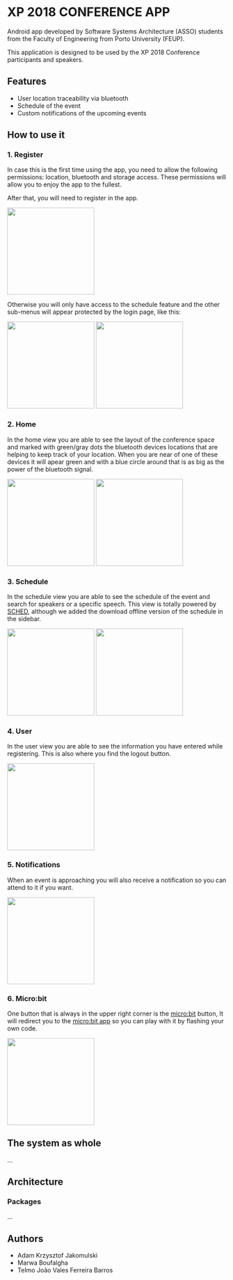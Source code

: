 # XP 2018 CONFERENCE APP

Android app developed by Software Systems Architecture (ASSO) students from the Faculty of Engineering from Porto University (FEUP).

This application is designed to be used by the XP 2018 Conference participants and speakers.

## Features
- User location traceability via bluetooth
- Schedule of the event
- Custom notifications of the upcoming events

## How to use it
### 1. Register
In case this is the first time using the app, you need to allow the following permissions: location, bluetooth and storage access. These permissions will allow you to enjoy the app to the fullest.

After that, you will need to register in the app.

<img src="./docs/register.png" width="200">

Otherwise you will only have access to the schedule feature and the other sub-menus will appear protected by the login page, like this:

<img src="./docs/home_login.png" width="200"> <img src="./docs/user_login.png" width="200">


### 2. Home

In the home view you are able to see the layout of the conference space and marked with green/gray dots the bluetooth devices locations that are helping to keep track of your location. When you are near of one of these devices it will apear green and with a blue circle around that is as big as the power of the bluetooth signal.

<img src="./docs/home.png" width="200"> <img src="./docs/home.gif" width="200">


### 3. Schedule

In the schedule view you are able to see the schedule of the event and search for speakers or a specific speech. This view is totally powered by [SCHED](https://sched.com/), although we added the download offline version of the schedule in the sidebar.

<img src="./docs/schedule1.png" width="200"> <img src="./docs/schedule2.png" width="200">


### 4. User

In the user view you are able to see the information you have entered while registering. This is also where you find the logout button.

<img src="./docs/user.png" width="200">


### 5. Notifications

When an event is approaching you will also receive a notification so you can attend to it if you want.

<img src="./docs/notification.png" width="200">


### 6. Micro:bit

One button that is always in the upper right corner is the [micro:bit](http://microbit.org/) button, It will redirect you to the [micro:bit app](https://play.google.com/store/apps/details?id=com.samsung.microbit) so you can play with it by flashing your own code.

<img src="./docs/microbit.png" width="200">

## The system as whole
...

## Architecture

### Packages
...


## Authors
- Adam Krzysztof Jakomulski
- Marwa Boufalgha
- Telmo João Vales Ferreira Barros
